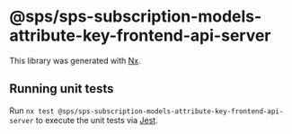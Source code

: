 # @sps/sps-subscription-models-attribute-key-frontend-api-server

This library was generated with [Nx](https://nx.dev).

## Running unit tests

Run `nx test @sps/sps-subscription-models-attribute-key-frontend-api-server` to execute the unit tests via [Jest](https://jestjs.io).
